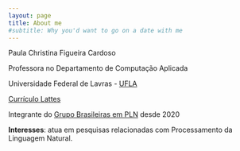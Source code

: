 ```yaml
---
layout: page
title: About me
#subtitle: Why you'd want to go on a date with me
---
```


Paula Christina Figueira Cardoso

Professora no Departamento de Computação Aplicada

Universidade Federal de Lavras - [UFLA](https://ufla.br/)

[Currículo Lattes](http://lattes.cnpq.br/670509919532124)

Integrante do [Grupo Brasileiras em PLN](https://sites.google.com/view/brasileiras-pln/) desde 2020

**Interesses**: atua em pesquisas relacionadas com Processamento da Linguagem Natural.
